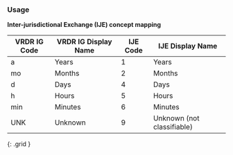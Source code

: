 ### Usage


**Inter-jurisdictional Exchange (IJE) concept mapping**

|VRDR IG Code | VRDR IG Display Name | IJE Code |IJE Display Name
| -------- | -------- | -------- | --------|
|a|Years|1|Years|
|mo|Months|2|Months|
|d|Days|4|Days|
|h|Hours|5|Hours|
|min|Minutes|6|Minutes|
|UNK|Unknown|9|Unknown (not classifiable)|
{: .grid }